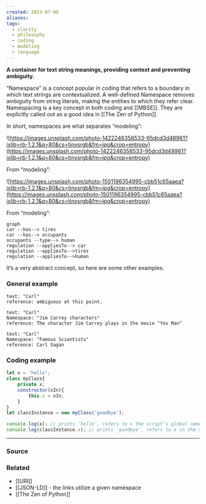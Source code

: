 ```yaml
---
created: 2023-07-08
aliases: 
tags:
  - clarity
  - philosophy
  - coding
  - modeling
  - language
---
```

**A container for text string meanings, providing context and preventing ambiguity.**

“Namespace” is a concept popular in coding that refers to a boundary in which text strings are contextualized. A well-defined Namespace removes ambiguity from string literals, making the entities to which they refer clear. Namespacing is a key concept in both coding and [[MBSE]]. They are explicitly called out as a good idea in [[The Zen of Python]].

In short, namespaces are what separates “modeling”:

![https://images.unsplash.com/photo-1422246358533-95dcd3d48961?ixlib=rb-1.2.1&q=80&cs=tinysrgb&fm=jpg&crop=entropy](https://images.unsplash.com/photo-1422246358533-95dcd3d48961?ixlib=rb-1.2.1&q=80&cs=tinysrgb&fm=jpg&crop=entropy)

From “modeling”:

![https://images.unsplash.com/photo-1501196354995-cbb51c65aaea?ixlib=rb-1.2.1&q=80&cs=tinysrgb&fm=jpg&crop=entropy](https://images.unsplash.com/photo-1501196354995-cbb51c65aaea?ixlib=rb-1.2.1&q=80&cs=tinysrgb&fm=jpg&crop=entropy)

From “modeling”:

```mermaid
graph
car --has--> tires
car --has--> occupants
occupants --type--> human
regulation --appliesTo--> car
regulation --appliesTo-->tires
regulation --appliesTo-->human
```

It’s a very abstract concept, so here are some other examples.

### General example

```
text: "Carl"
reference: ambiguous at this point.

text: "Carl"
Namespace: "Jim Carrey characters"
reference: The character Jim Carrey plays in the movie "Yes Man"

text: "Carl"
Namespace: "Famous Scientists"
reference: Carl Sagan
```

### Coding example

```jsx
let x = 'hello';
class myClass{
	private x;
	constructor(xIn){
		this.x = xIn;
	}
}
let classInstance = new myClass('goodbye');

console.log(x); // prints 'hello', refers to x the script's global namespace
console.log(classInstance.x); // prints 'goodbye', refers to x in the myClass namespace
```

---

### Source

### Related
- [[URI]] 
- [[JSON-LD]] - the links utilize a given namespace
- [[The Zen of Python]]